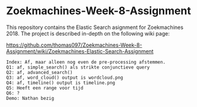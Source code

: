 # Zoekmachines-Week-8-Assignment
This repository contains the Elastic Search asignment for Zoekmachines 2018. The project is described in-depth on the following wiki page:


https://github.com/thomas097/Zoekmachines-Week-8-Assignment/wiki/Zoekmachines-Elastic-Search-Assignment

``` Progress:
Index: Af, maar alleen nog even de pre-processing afstemmen.
Q1: af, simple_search() als strikte conjunctieve query
Q2: af, advanced_search()
Q3: af, word_cloud() output is wordcloud.png
Q4: af, timeline() output is timeline.png
Q5: Heeft een range voor tijd
Q6: ?
Demo: Nathan bezig
```